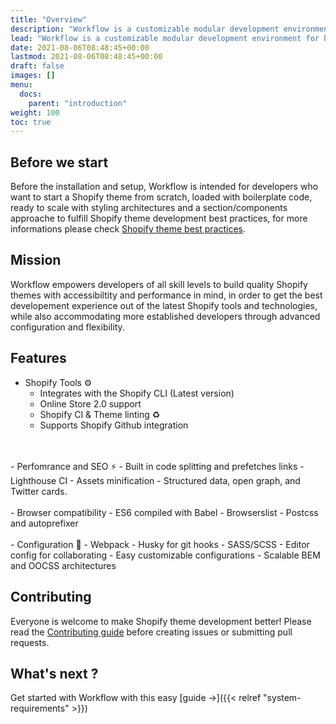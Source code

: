 ```yaml
---
title: "Overview"
description: "Workflow is a customizable modular development environment for blazing-fast Shopify theme creation."
lead: "Workflow is a customizable modular development environment for blazing-fast Shopify theme creation. It's built as a follow-up to the Shopify Unite 2021 event revealing the new theme online store 2.0 that has supports for JSON templates and section everywhere concept."
date: 2021-08-06T08:48:45+00:00
lastmod: 2021-08-06T08:48:45+00:00
draft: false
images: []
menu:
  docs:
    parent: "introduction"
weight: 100
toc: true
---
```


## Before we start

Before the installation and setup, Workflow is intended for developers who want to start a Shopify theme from scratch, loaded with boilerplate code, ready to scale with styling architectures and a section/components approache to fulfill Shopify theme development best practices, for more informations please check [Shopify theme best practices](https://shopify.dev/themes/best-practices).


## Mission

Workflow empowers developers of all skill levels to build quality Shopify themes with accessibiltity and performance in mind, in order to get the best developement experience out of the latest Shopify tools and technologies, while also accommodating more established developers through advanced configuration and flexibility.

## Features

- Shopify Tools ⚙️
  - Integrates with the Shopify CLI (Latest version)
  - Online Store 2.0 support 
  - Shopify CI & Theme linting ♻️
  - Supports Shopify Github integration
<br>
<br>
- Perfomrance and SEO ⚡️
  - Built in code splitting and prefetches links
  - Lighthouse CI
  - Assets minification
  - Structured data, open graph, and Twitter cards.
<br>
<br>
- Browser compatibility 
  - ES6 compiled with Babel
  - Browserslist
  - Postcss and autoprefixer
<br>
<br>
- Configuration 🔧
  - Webpack
  - Husky for git hooks
  - SASS/SCSS
  - Editor config for collaborating
  - Easy customizable configurations
  - Scalable BEM and OOCSS architectures

## Contributing

Everyone is welcome to make Shopify theme development better! Please read the [Contributing guide](https://github.com/younessidbakkasse/workflow/blob/main/.github/CONTRIBUTING.md) before creating issues or submitting pull requests.


## What's next ?

Get started with Workflow with this easy [guide →]({{< relref "system-requirements" >}})



